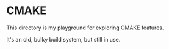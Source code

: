 # CMAKE

This directory is my playground for exploring CMAKE features.

It's an old, bulky build system, but still in use.
